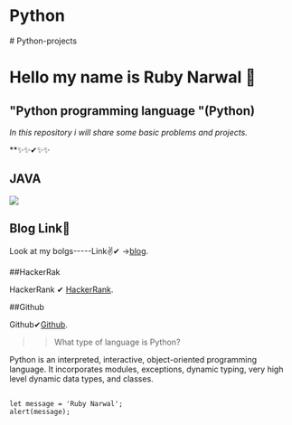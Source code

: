 # Python
﻿# Python-projects


# Hello my name is  Ruby Narwal 💎

##  "Python programming language "(Python)


*In this repository i will share some basic problems and projects.*  

**✨✨✔✨✨




## JAVA

![](https://encrypted-tbn0.gstatic.com/images?q=tbn:ANd9GcTkyuRQAcHElre3b4hwAS3KSSwQz6MRftb-Tg&usqp=CAU)

## Blog Link👩

Look at my bolgs-----Link✌✔ ->[blog](https://medium.com/@rubynarwal21).

##HackerRak

HackerRank ✔ [HackerRank](https://www.hackerrank.com/rubynarwal21).

##Github 

Github✔[Github](https://github.com/rubynarwal).

>> What type of language is Python?


Python is an interpreted, interactive, object-oriented programming language. It incorporates modules, exceptions, dynamic typing, very high level dynamic data types, and classes.

##

```
let message = 'Ruby Narwal';
alert(message);
```



